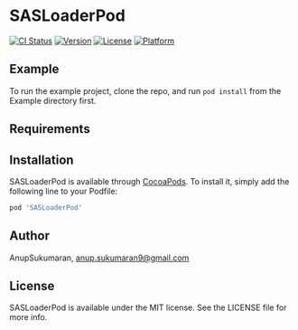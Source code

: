 # SASLoaderPod

[![CI Status](https://img.shields.io/travis/AnupSukumaran/SASLoaderPod.svg?style=flat)](https://travis-ci.org/AnupSukumaran/SASLoaderPod)
[![Version](https://img.shields.io/cocoapods/v/SASLoaderPod.svg?style=flat)](https://cocoapods.org/pods/SASLoaderPod)
[![License](https://img.shields.io/cocoapods/l/SASLoaderPod.svg?style=flat)](https://cocoapods.org/pods/SASLoaderPod)
[![Platform](https://img.shields.io/cocoapods/p/SASLoaderPod.svg?style=flat)](https://cocoapods.org/pods/SASLoaderPod)

## Example

To run the example project, clone the repo, and run `pod install` from the Example directory first.

## Requirements

## Installation

SASLoaderPod is available through [CocoaPods](https://cocoapods.org). To install
it, simply add the following line to your Podfile:

```ruby
pod 'SASLoaderPod'
```

## Author

AnupSukumaran, anup.sukumaran9@gmail.com

## License

SASLoaderPod is available under the MIT license. See the LICENSE file for more info.
